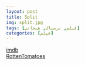 ```yaml
---
layout: post
title: Split
img: split.jpg
tags: [فیلم, ترسناک, هیجانی]
categories: [فیلم]
---
```


[imdb](https://www.imdb.com/title/tt4972582/)  
[RottenTomatoes](https://www.rottentomatoes.com/m/split_2017)